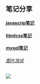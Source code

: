 ## 笔记分享

#### [javascrip笔记](https://kanabin.github.io/mdtest/javascript.html)

#### [htmlcss笔记](https://kanabin.github.io/mdtest/from_vedio140)

#### [mysql笔记](https://kanabin.github.io/mdtest/MySQL)

###### [图片测试](https://kanabin.github.io/mdtest/1613729252428.jpg)





![](https://kanabin.github.io/mdtest/1613729252428.jpg)